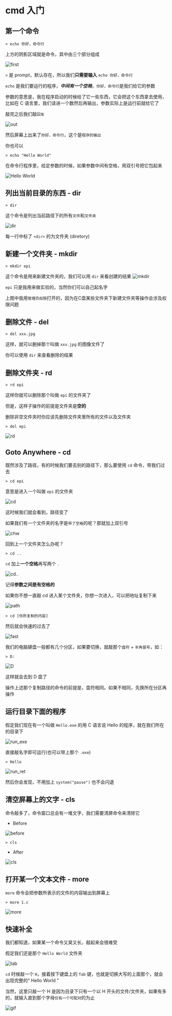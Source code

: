 # cmd 入门

## 第一个命令

``` batch
> echo 你好，命令行
```

上方的阴影区域就是命令，其中由三个部分组成

![first](first.png)

`>` 是 prompt，默认存在，所以我们**只需要输入** `echo 你好，命令行`

`echo` 是我们要运行的程序，___中间有一个空格___，`你好，命令行`是我们给它的参数

参数的意思是，我在程序启动的时候给了它一些东西，它会把这个东西拿去使用，比如在 C 语言里，我们读进一个数然后再输出，参数实际上是运行前就给它了

敲完之后我们敲`回车`

![out](out.png)

然后屏幕上出来了`你好，命令行`，这个是`程序的输出`

你也可以

``` batch
> echo "Hello World"
```

在命令行程序里，给定参数的时候，如果参数中间有空格，用双引号把它包起来

![Hello World](Hello.png)

## 列出当前目录的东西 - dir

```batch
> dir
```

这个命令是列出当前路径下的所有`文件`和`文件夹`

![dir](dir.png)

每一行中标了 `<dir>` 的为文件夹 (diretory)

## 新建一个文件夹 - mkdir

``` batch
> mkdir epi
```

这个命令是用来新建文件夹的，我们可以用 `dir` 来看创建的结果
![mkdir](mkdir.png)

`epi` 只是我用来做实验的，当然你们可以自己起名字

上图中我用`管理员权限`打开的，因为在C盘某些文件夹下新建文件夹等操作会涉及权限问题

## 删除文件 - del ###

```batch
> del xxx.jpg
```

这样，就可以删掉那个叫做 `xxx.jpg` 的图像文件了

你可以使用 `dir` 来查看删除的结果

## 删除文件夹 - rd

```batch
> rd epi
```

这样你就可以删除那个叫做 `epi` 的文件夹了

但是，这样子操作的前提是文件夹是**空的**

删除非空文件夹时你应该先删除文件夹里所有的文件以及文件夹

```batch
> del epi
```

![rd](rd.gif)

## Goto Anywhere - cd

既然涉及了路径，有的时候我们要去别的路径下，那么要使用 `cd` 命令，带我们过去

```batch
> cd epi
```

意思是进入一个叫做 `epi` 的文件夹

![cd](cd.png)

这时候我们就会看到，路径变了

如果我们有一个文件夹的名字是`带了空格`的呢？那就加上双引号

![chw](cd_hello_world.png)

回到上一个文件夹怎么办呢？

```batch
> cd ..
```

`cd` 加上**一个空格**再写两个 `.`

![cd..](cd...png)

记得**参数之间是有空格的**

如果你不想一直敲 cd 进入某个文件夹，你想一次进入，可以把地址复制下来

![path](path1.png)

```batch
> cd [你所复制的内容]
```

然后就会快速的过去了

![fast](fast.png)

我们的电脑硬盘一般都有几个分区，如果要切换，就敲那个`盘符` + `半角冒号`，如：

```batch
> D:
```

![D](D.png)

这样就会去到 D 盘了

操作上述那个复制路径的命令的前提是，盘符相同。如果不相同，先换所在分区再操作

## 运行目录下面的程序

假定我们现在有一个叫做 `Hello.exe` 的用 C 语言说 Hello 的程序，就在我们所在的目录下

![run_exe](run_exe.png)

直接敲名字即可运行(也可以带上那个 `.exe`)

```batch
> Hello
```

![run_ret](run_ret.png)

然后你会发现，不用加上 `system("pause")` 也不会闪退

## 清空屏幕上的文字 - cls

命令敲多了，命令窗口总会有一堆文字，我们需要清屏命令来清除它

* Before

![before](run_ret.png)

```batch
> cls
```

* After

![cls](cls.png)

## 打开某一个文本文件 - more

`more` 命令会把参数所表示的文件的内容输出到屏幕上

```batch
> more 1.c
```

![more](more.png)

## 快速补全

我们都知道，如果某一个命令又臭又长，敲起来会很难受

假定我们还是那个 `Hello World` 文件夹

![tab](tab.png)

`cd` 时候敲一个 `H`，接着按下键盘上的 `Tab` 键，也就是切换大写的上面那个，就会出现完整的" Hello World "

当然，这里只敲一个 H 是因为目录下只有一个以 H 开头的文件/文件夹，如果有多的，就输入直到那个字母`仅有一个可配对`的为止

![gif](fast.gif)